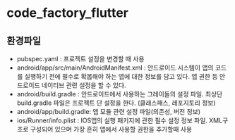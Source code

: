 # code_factory_flutter

## 환경파일

- pubspec.yaml : 프로젝트 설정을 변경할 때 사용
- android/app/src/main/AndroidManifest.xml : 안드로이드 시스템이 앱의 코드를 실행하기 전에 필수로 확봅해야 하는 앱에 대한 정보를 담고 있다. 앱 권한 등 안드로이드 네이티브 관련 설정을 할 수 있다.
- android/build.gradle : 안드로이드에서 사용하는 그레이들의 설정 파일. 최상단 build.gradle 파일은 프로젝트 단 설정을 한다. (클래스패스, 레포지토리 정보)
- android/app/build.gradle: 앱 모듈 관련 설정 파일(의존성, 버전 정보)
- ios/Runner/info.plist : IOS앱의 실행 패키지에 관한 필수 설정 정보 파일. XML구조로 구성되어 있으며 가장 흔히 앱에서 사용할 권한을 추가할때 사용
